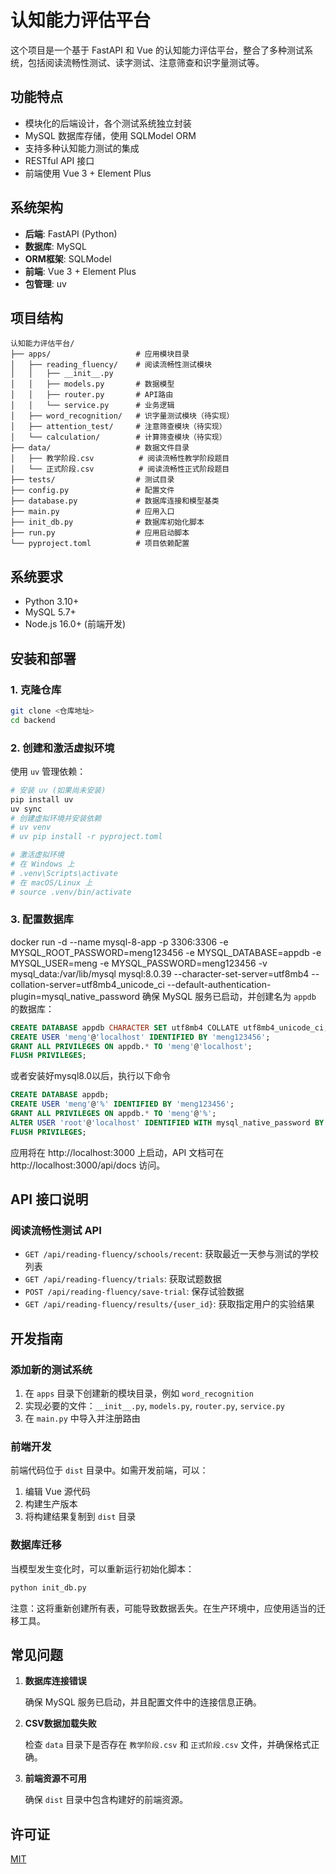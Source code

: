 # 认知能力评估平台

这个项目是一个基于 FastAPI 和 Vue 的认知能力评估平台，整合了多种测试系统，包括阅读流畅性测试、读字测试、注意筛查和识字量测试等。

## 功能特点

- 模块化的后端设计，各个测试系统独立封装
- MySQL 数据库存储，使用 SQLModel ORM
- 支持多种认知能力测试的集成
- RESTful API 接口
- 前端使用 Vue 3 + Element Plus

## 系统架构

- **后端**: FastAPI (Python)
- **数据库**: MySQL
- **ORM框架**: SQLModel
- **前端**: Vue 3 + Element Plus
- **包管理**: uv

## 项目结构

```
认知能力评估平台/
├── apps/                   # 应用模块目录
│   ├── reading_fluency/    # 阅读流畅性测试模块
│   │   ├── __init__.py     
│   │   ├── models.py       # 数据模型
│   │   ├── router.py       # API路由
│   │   └── service.py      # 业务逻辑
│   ├── word_recognition/   # 识字量测试模块（待实现）
│   ├── attention_test/     # 注意筛查模块（待实现）
│   └── calculation/        # 计算筛查模块（待实现）
├── data/                   # 数据文件目录
│   ├── 教学阶段.csv          # 阅读流畅性教学阶段题目
│   └── 正式阶段.csv          # 阅读流畅性正式阶段题目
├── tests/                  # 测试目录
├── config.py               # 配置文件
├── database.py             # 数据库连接和模型基类
├── main.py                 # 应用入口
├── init_db.py              # 数据库初始化脚本
├── run.py                  # 应用启动脚本
└── pyproject.toml          # 项目依赖配置
```

## 系统要求

- Python 3.10+
- MySQL 5.7+
- Node.js 16.0+ (前端开发)

## 安装和部署

### 1. 克隆仓库

```bash
git clone <仓库地址>
cd backend
```

### 2. 创建和激活虚拟环境

使用 `uv` 管理依赖：

```bash
# 安装 uv (如果尚未安装)
pip install uv
uv sync
# 创建虚拟环境并安装依赖
# uv venv
# uv pip install -r pyproject.toml

# 激活虚拟环境
# 在 Windows 上
# .venv\Scripts\activate
# 在 macOS/Linux 上
# source .venv/bin/activate
```

### 3. 配置数据库

docker run -d --name mysql-8-app -p 3306:3306 -e MYSQL_ROOT_PASSWORD=meng123456 -e MYSQL_DATABASE=appdb -e MYSQL_USER=meng -e MYSQL_PASSWORD=meng123456 -v mysql_data:/var/lib/mysql mysql:8.0.39 --character-set-server=utf8mb4 --collation-server=utf8mb4_unicode_ci --default-authentication-plugin=mysql_native_password
确保 MySQL 服务已启动，并创建名为 `appdb` 的数据库：

```sql
CREATE DATABASE appdb CHARACTER SET utf8mb4 COLLATE utf8mb4_unicode_ci;
CREATE USER 'meng'@'localhost' IDENTIFIED BY 'meng123456';
GRANT ALL PRIVILEGES ON appdb.* TO 'meng'@'localhost';
FLUSH PRIVILEGES;
```


或者安装好mysql8.0以后，执行以下命令
```sql
CREATE DATABASE appdb;
CREATE USER 'meng'@'%' IDENTIFIED BY 'meng123456';
GRANT ALL PRIVILEGES ON appdb.* TO 'meng'@'%';
ALTER USER 'root'@'localhost' IDENTIFIED WITH mysql_native_password BY 'meng123456';
FLUSH PRIVILEGES;
```


应用将在 http://localhost:3000 上启动，API 文档可在 http://localhost:3000/api/docs 访问。

## API 接口说明

### 阅读流畅性测试 API

- `GET /api/reading-fluency/schools/recent`: 获取最近一天参与测试的学校列表
- `GET /api/reading-fluency/trials`: 获取试题数据
- `POST /api/reading-fluency/save-trial`: 保存试验数据
- `GET /api/reading-fluency/results/{user_id}`: 获取指定用户的实验结果

## 开发指南

### 添加新的测试系统

1. 在 `apps` 目录下创建新的模块目录，例如 `word_recognition`
2. 实现必要的文件：`__init__.py`, `models.py`, `router.py`, `service.py`
3. 在 `main.py` 中导入并注册路由

### 前端开发

前端代码位于 `dist` 目录中。如需开发前端，可以：

1. 编辑 Vue 源代码
2. 构建生产版本
3. 将构建结果复制到 `dist` 目录

### 数据库迁移

当模型发生变化时，可以重新运行初始化脚本：

```bash
python init_db.py
```

注意：这将重新创建所有表，可能导致数据丢失。在生产环境中，应使用适当的迁移工具。

## 常见问题

1. **数据库连接错误**

   确保 MySQL 服务已启动，并且配置文件中的连接信息正确。

2. **CSV数据加载失败**

   检查 `data` 目录下是否存在 `教学阶段.csv` 和 `正式阶段.csv` 文件，并确保格式正确。

3. **前端资源不可用**

   确保 `dist` 目录中包含构建好的前端资源。

## 许可证

[MIT](LICENSE)
